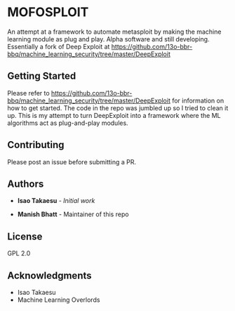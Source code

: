 # MOFOSPLOIT

An attempt at a framework to automate metasploit by making the machine learning module as plug and play. Alpha software and still developing. 
Essentially a fork of Deep Exploit at https://github.com/13o-bbr-bbq/machine_learning_security/tree/master/DeepExploit

## Getting Started

Please refer to https://github.com/13o-bbr-bbq/machine_learning_security/tree/master/DeepExploit for information on how to get started. The code in the repo was jumbled up so I tried to clean it up. 
This is my attempt to turn DeepExploit into a framework where the ML algorithms act as plug-and-play modules.


## Contributing

Please post an issue before submitting a PR. 


## Authors

* **Isao Takaesu** - *Initial work* 
- **Manish Bhatt** - Maintainer of this repo

## License

GPL 2.0

## Acknowledgments

* Isao Takaesu
* Machine Learning Overlords
